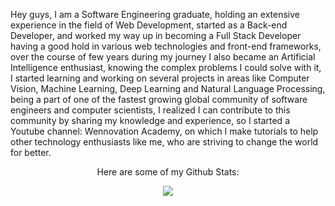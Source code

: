 <p>Hey guys, I am a Software Engineering graduate, holding an extensive experience in the field of Web Development, started as a Back-end Developer, and worked my way up in becoming a Full Stack Developer having a good hold in various web technologies and front-end frameworks, over the course of few years during my journey I also became an Artificial Intelligence enthusiast, knowing the complex problems I could solve with it, I started learning and working on several projects in areas like Computer Vision, Machine Learning, Deep Learning and Natural Language Processing, being a part of one of the fastest growing global community of software engineers and computer scientists, I realized I can contribute to this community by sharing my knowledge and experience, so I started a Youtube channel: Wennovation Academy, on which I make tutorials to help other technology enthusiasts like me, who are striving to change the world for better.</p>

<p align="center">Here are some of my Github Stats:</p>
<p align="center">
<a href="https://github.com/aliabbas101">
  <img align="center" src="https://github-readme-stats.vercel.app/api?username=aliabbas101&show_icons=true&icon_color=ffffff&title_color=f8b500&text_color=ffffff&bg_color=30,2c3e50,000000" />
</a>
</p>
<!--
**aliabbas101/aliabbas101** is a ✨ _special_ ✨ repository because its `README.md` (this file) appears on your GitHub profile.



Here are some ideas to get you started:

- 🔭 I’m currently working on ...
- 🌱 I’m currently learning ...
- 👯 I’m looking to collaborate on ...
- 🤔 I’m looking for help with ...
- 💬 Ask me about ...
- 📫 How to reach me: ...
- 😄 Pronouns: ...
- ⚡ Fun fact: ...
-->
